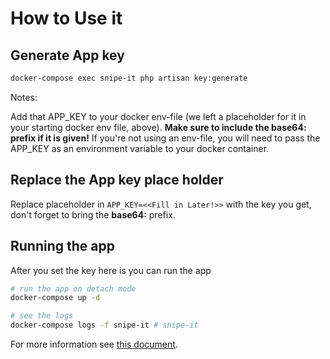 # How to Use it

## Generate App key

```bash
docker-compose exec snipe-it php artisan key:generate
```

Notes:

Add that APP_KEY to your docker env-file (we left a placeholder for it in your starting docker env file, above). **Make sure to include the base64: prefix if it is given!** If you're not using an env-file, you will need to pass the APP_KEY as an environment variable to your docker container.

## Replace the App key place holder

Replace placeholder in `APP_KEY=<<Fill in Later!>>` with the key you get, don't forget to bring the **base64:** prefix.

## Running the app

After you set the key here is you can run the app

```bash
# run the app on detach mode
docker-compose up -d

# see the logs
docker-compose logs -f snipe-it # snipe-it
```

For more information see [this document](https://snipe-it.readme.io/docs/docker).

